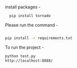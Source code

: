 install packages -

```bash
  pip install tornado
```

Please run the command -

```bash

pip install -r requirements.txt

```

To run the project -
```bash
python test.py 
http://localhost:8888/
```
